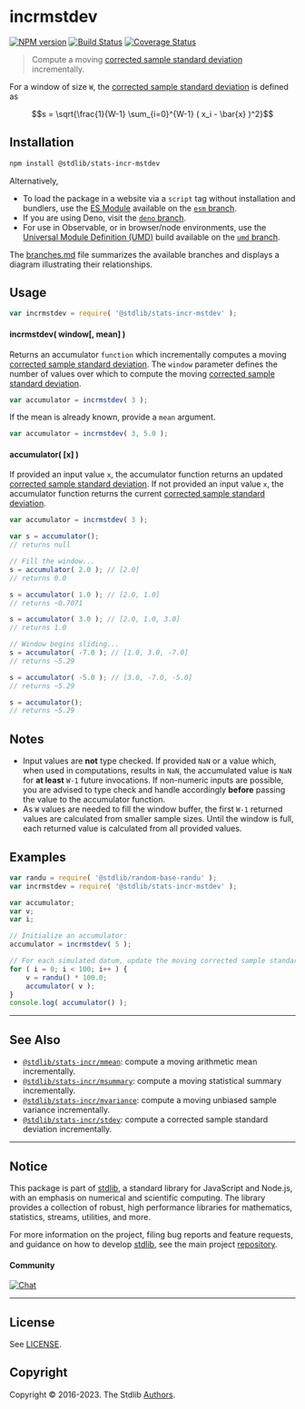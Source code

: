 <!--

@license Apache-2.0

Copyright (c) 2018 The Stdlib Authors.

Licensed under the Apache License, Version 2.0 (the "License");
you may not use this file except in compliance with the License.
You may obtain a copy of the License at

   http://www.apache.org/licenses/LICENSE-2.0

Unless required by applicable law or agreed to in writing, software
distributed under the License is distributed on an "AS IS" BASIS,
WITHOUT WARRANTIES OR CONDITIONS OF ANY KIND, either express or implied.
See the License for the specific language governing permissions and
limitations under the License.

-->

# incrmstdev

[![NPM version][npm-image]][npm-url] [![Build Status][test-image]][test-url] [![Coverage Status][coverage-image]][coverage-url] <!-- [![dependencies][dependencies-image]][dependencies-url] -->

> Compute a moving [corrected sample standard deviation][standard-deviation] incrementally.

<section class="intro">

For a window of size `W`, the [corrected sample standard deviation][standard-deviation] is defined as

<!-- <equation class="equation" label="eq:corrected_sample_standard_deviation" align="center" raw="s = \sqrt{\frac{1}{W-1} \sum_{i=0}^{W-1} ( x_i - \bar{x} )^2}" alt="Equation for the corrected sample standard deviation."> -->

```math
s = \sqrt{\frac{1}{W-1} \sum_{i=0}^{W-1} ( x_i - \bar{x} )^2}
```

<!-- <div class="equation" align="center" data-raw-text="s = \sqrt{\frac{1}{W-1} \sum_{i=0}^{W-1} ( x_i - \bar{x} )^2}" data-equation="eq:corrected_sample_standard_deviation">
    <img src="https://cdn.jsdelivr.net/gh/stdlib-js/stdlib@49d8cabda84033d55d7b8069f19ee3dd8b8d1496/lib/node_modules/@stdlib/stats/incr/mstdev/docs/img/equation_corrected_sample_standard_deviation.svg" alt="Equation for the corrected sample standard deviation.">
    <br>
</div> -->

<!-- </equation> -->

</section>

<!-- /.intro -->

<section class="installation">

## Installation

```bash
npm install @stdlib/stats-incr-mstdev
```

Alternatively,

-   To load the package in a website via a `script` tag without installation and bundlers, use the [ES Module][es-module] available on the [`esm` branch][esm-url].
-   If you are using Deno, visit the [`deno` branch][deno-url].
-   For use in Observable, or in browser/node environments, use the [Universal Module Definition (UMD)][umd] build available on the [`umd` branch][umd-url].

The [branches.md][branches-url] file summarizes the available branches and displays a diagram illustrating their relationships.

</section>

<section class="usage">

## Usage

```javascript
var incrmstdev = require( '@stdlib/stats-incr-mstdev' );
```

#### incrmstdev( window\[, mean] )

Returns an accumulator `function` which incrementally computes a moving [corrected sample standard deviation][standard-deviation]. The `window` parameter defines the number of values over which to compute the moving [corrected sample standard deviation][standard-deviation].

```javascript
var accumulator = incrmstdev( 3 );
```

If the mean is already known, provide a `mean` argument.

```javascript
var accumulator = incrmstdev( 3, 5.0 );
```

#### accumulator( \[x] )

If provided an input value `x`, the accumulator function returns an updated [corrected sample standard deviation][standard-deviation]. If not provided an input value `x`, the accumulator function returns the current [corrected sample standard deviation][standard-deviation].

```javascript
var accumulator = incrmstdev( 3 );

var s = accumulator();
// returns null

// Fill the window...
s = accumulator( 2.0 ); // [2.0]
// returns 0.0

s = accumulator( 1.0 ); // [2.0, 1.0]
// returns ~0.7071

s = accumulator( 3.0 ); // [2.0, 1.0, 3.0]
// returns 1.0

// Window begins sliding...
s = accumulator( -7.0 ); // [1.0, 3.0, -7.0]
// returns ~5.29

s = accumulator( -5.0 ); // [3.0, -7.0, -5.0]
// returns ~5.29

s = accumulator();
// returns ~5.29
```

</section>

<!-- /.usage -->

<section class="notes">

## Notes

-   Input values are **not** type checked. If provided `NaN` or a value which, when used in computations, results in `NaN`, the accumulated value is `NaN` for **at least** `W-1` future invocations. If non-numeric inputs are possible, you are advised to type check and handle accordingly **before** passing the value to the accumulator function.
-   As `W` values are needed to fill the window buffer, the first `W-1` returned values are calculated from smaller sample sizes. Until the window is full, each returned value is calculated from all provided values.

</section>

<!-- /.notes -->

<section class="examples">

## Examples

<!-- eslint no-undef: "error" -->

```javascript
var randu = require( '@stdlib/random-base-randu' );
var incrmstdev = require( '@stdlib/stats-incr-mstdev' );

var accumulator;
var v;
var i;

// Initialize an accumulator:
accumulator = incrmstdev( 5 );

// For each simulated datum, update the moving corrected sample standard deviation...
for ( i = 0; i < 100; i++ ) {
    v = randu() * 100.0;
    accumulator( v );
}
console.log( accumulator() );
```

</section>

<!-- /.examples -->

<!-- Section for related `stdlib` packages. Do not manually edit this section, as it is automatically populated. -->

<section class="related">

* * *

## See Also

-   <span class="package-name">[`@stdlib/stats-incr/mmean`][@stdlib/stats/incr/mmean]</span><span class="delimiter">: </span><span class="description">compute a moving arithmetic mean incrementally.</span>
-   <span class="package-name">[`@stdlib/stats-incr/msummary`][@stdlib/stats/incr/msummary]</span><span class="delimiter">: </span><span class="description">compute a moving statistical summary incrementally.</span>
-   <span class="package-name">[`@stdlib/stats-incr/mvariance`][@stdlib/stats/incr/mvariance]</span><span class="delimiter">: </span><span class="description">compute a moving unbiased sample variance incrementally.</span>
-   <span class="package-name">[`@stdlib/stats-incr/stdev`][@stdlib/stats/incr/stdev]</span><span class="delimiter">: </span><span class="description">compute a corrected sample standard deviation incrementally.</span>

</section>

<!-- /.related -->

<!-- Section for all links. Make sure to keep an empty line after the `section` element and another before the `/section` close. -->


<section class="main-repo" >

* * *

## Notice

This package is part of [stdlib][stdlib], a standard library for JavaScript and Node.js, with an emphasis on numerical and scientific computing. The library provides a collection of robust, high performance libraries for mathematics, statistics, streams, utilities, and more.

For more information on the project, filing bug reports and feature requests, and guidance on how to develop [stdlib][stdlib], see the main project [repository][stdlib].

#### Community

[![Chat][chat-image]][chat-url]

---

## License

See [LICENSE][stdlib-license].


## Copyright

Copyright &copy; 2016-2023. The Stdlib [Authors][stdlib-authors].

</section>

<!-- /.stdlib -->

<!-- Section for all links. Make sure to keep an empty line after the `section` element and another before the `/section` close. -->

<section class="links">

[npm-image]: http://img.shields.io/npm/v/@stdlib/stats-incr-mstdev.svg
[npm-url]: https://npmjs.org/package/@stdlib/stats-incr-mstdev

[test-image]: https://github.com/stdlib-js/stats-incr-mstdev/actions/workflows/test.yml/badge.svg?branch=main
[test-url]: https://github.com/stdlib-js/stats-incr-mstdev/actions/workflows/test.yml?query=branch:main

[coverage-image]: https://img.shields.io/codecov/c/github/stdlib-js/stats-incr-mstdev/main.svg
[coverage-url]: https://codecov.io/github/stdlib-js/stats-incr-mstdev?branch=main

<!--

[dependencies-image]: https://img.shields.io/david/stdlib-js/stats-incr-mstdev.svg
[dependencies-url]: https://david-dm.org/stdlib-js/stats-incr-mstdev/main

-->

[chat-image]: https://img.shields.io/gitter/room/stdlib-js/stdlib.svg
[chat-url]: https://app.gitter.im/#/room/#stdlib-js_stdlib:gitter.im

[stdlib]: https://github.com/stdlib-js/stdlib

[stdlib-authors]: https://github.com/stdlib-js/stdlib/graphs/contributors

[umd]: https://github.com/umdjs/umd
[es-module]: https://developer.mozilla.org/en-US/docs/Web/JavaScript/Guide/Modules

[deno-url]: https://github.com/stdlib-js/stats-incr-mstdev/tree/deno
[umd-url]: https://github.com/stdlib-js/stats-incr-mstdev/tree/umd
[esm-url]: https://github.com/stdlib-js/stats-incr-mstdev/tree/esm
[branches-url]: https://github.com/stdlib-js/stats-incr-mstdev/blob/main/branches.md

[stdlib-license]: https://raw.githubusercontent.com/stdlib-js/stats-incr-mstdev/main/LICENSE

[standard-deviation]: https://en.wikipedia.org/wiki/Standard_deviation

<!-- <related-links> -->

[@stdlib/stats/incr/mmean]: https://github.com/stdlib-js/stats-incr-mmean

[@stdlib/stats/incr/msummary]: https://github.com/stdlib-js/stats-incr-msummary

[@stdlib/stats/incr/mvariance]: https://github.com/stdlib-js/stats-incr-mvariance

[@stdlib/stats/incr/stdev]: https://github.com/stdlib-js/stats-incr-stdev

<!-- </related-links> -->

</section>

<!-- /.links -->
